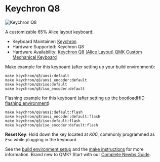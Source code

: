 # Keychron Q8

![Keychron Q8](https://i.imgur.com/FQnOwRr.jpg[/img])

A customizable 65% Alice layout keyboard.

* Keyboard Maintainer: [Keychron](https://github.com/keychron)
* Hardware Supported: Keychron Q8
* Hardware Availability: [Keychron Q8 (Alice Layout) QMK Custom Mechanical Keyboard](https://www.keychron.com/products/keychron-q8-alice-layout-qmk-custom-mechanical-keyboard)

Make example for this keyboard (after setting up your build environment):

    make keychron/q8/ansi:default
    make keychron/q8/ansi_encoder:default
    make keychron/q8/iso:default
    make keychron/q8/iso_encoder:default

Flashing example for this keyboard ([after setting up the bootloadHID flashing environment](https://docs.qmk.fm/#/flashing_bootloadhid))

    make keychron/q8/ansi:default:flash
    make keychron/q8/ansi_encoder:default:flash
    make keychron/q8/iso:default:flash
    make keychron/q8/iso_encoder:default:flash

**Reset Key**: Hold down the key located at *K00*, commonly programmed as *Esc* while plugging in the keyboard.

See the [build environment setup](https://docs.qmk.fm/#/getting_started_build_tools) and the [make instructions](https://docs.qmk.fm/#/getting_started_make_guide) for more information. Brand new to QMK? Start with our [Complete Newbs Guide](https://docs.qmk.fm/#/newbs).

